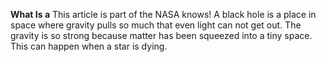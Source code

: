 **What Is a**
This article is part of the NASA knows!
A black hole is a place in space where gravity pulls so much that even light can not get out. The gravity is so strong because matter has been squeezed into a tiny space. This can happen when a star is dying.
